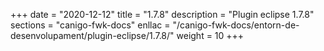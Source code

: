 +++
date        = "2020-12-12"
title       = "1.7.8"
description = "Plugin eclipse 1.7.8"
sections    = "canigo-fwk-docs"
enllac		= "/canigo-fwk-docs/entorn-de-desenvolupament/plugin-eclipse/1.7.8/"
weight		= 10
+++
